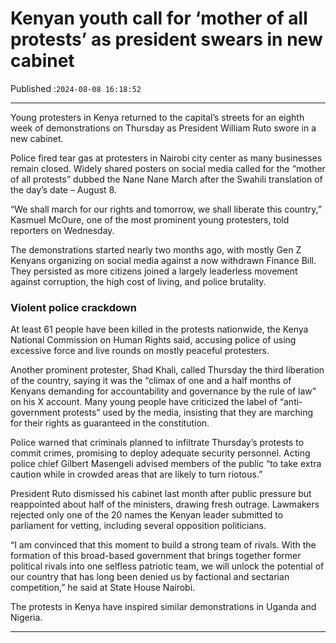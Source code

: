 # Kenyan youth call for ‘mother of all protests’ as president swears in new cabinet

Published :`2024-08-08 16:18:52`

---

Young protesters in Kenya returned to the capital’s streets for an eighth week of demonstrations on Thursday as President William Ruto swore in a new cabinet.

Police fired tear gas at protesters in Nairobi city center as many businesses remain closed. Widely shared posters on social media called for the “mother of all protests” dubbed the Nane Nane March after the Swahili translation of the day’s date – August 8.

“We shall march for our rights and tomorrow, we shall liberate this country,” Kasmuel McOure, one of the most prominent young protesters, told reporters on Wednesday.

The demonstrations started nearly two months ago, with mostly Gen Z Kenyans organizing on social media against a now withdrawn Finance Bill. They persisted as more citizens joined a largely leaderless movement against corruption, the high cost of living, and police brutality.

### Violent police crackdown

At least 61 people have been killed in the protests nationwide, the Kenya National Commission on Human Rights said, accusing police of using excessive force and live rounds on mostly peaceful protesters.

Another prominent protester, Shad Khali, called Thursday the third liberation of the country, saying it was the “climax of one and a half months of Kenyans demanding for accountability and governance by the rule of law” on his X account. Many young people have criticized the label of “anti-government protests” used by the media, insisting that they are marching for their rights as guaranteed in the constitution.

Police warned that criminals planned to infiltrate Thursday’s protests to commit crimes, promising to deploy adequate security personnel. Acting police chief Gilbert Masengeli advised members of the public “to take extra caution while in crowded areas that are likely to turn riotous.”

President Ruto dismissed his cabinet last month after public pressure but reappointed about half of the ministers, drawing fresh outrage. Lawmakers rejected only one of the 20 names the Kenyan leader submitted to parliament for vetting, including several opposition politicians.

“I am convinced that this moment to build a strong team of rivals. With the formation of this broad-based government that brings together former political rivals into one selfless patriotic team, we will unlock the potential of our country that has long been denied us by factional and sectarian competition,” he said at State House Nairobi.

The protests in Kenya have inspired similar demonstrations in Uganda and Nigeria.

---

